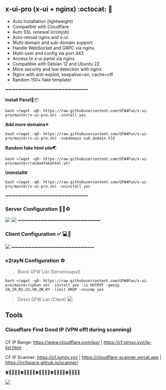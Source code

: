 ## x-ui-pro (x-ui + nginx) :octocat:	:open_file_folder:	
- Auto Installation (lightweight)
- Compatible with Cloudflare
- Auto SSL renewal (cronjob)
- Auto-reload nginx and x-ui
- Multi-domain and sub-domain support
- Handle WebSocket and GRPC via nginx.
- Multi-user and config via port 443
- Access to x-ui panel via nginx
- Compatible with Debian 12 and Ubuntu 22
- More security and low detection with nginx
- Nginx with anti-exploit, keepalive=on, cache=off
- Random 150+ fake template!
  
➖➖➖➖➖➖➖➖➖➖➖➖➖➖➖➖➖➖➖➖➖➖➖➖➖

**Install Panel**:dvd::package:

```
bash <(wget -qO- https://raw.githubusercontent.com/GFW4Fun/x-ui-pro/master/x-ui-pro.sh) -install yes
```

**Add more domains**:heavy_plus_sign:	
```
bash <(wget -qO- https://raw.githubusercontent.com/GFW4Fun/x-ui-pro/master/x-ui-pro.sh) -subdomain sub.domain.tld
```


**Random fake html site**:earth_asia:	
```
bash <(wget -qO- https://raw.githubusercontent.com/GFW4Fun/x-ui-pro/master/randomfakehtml.sh)
```

**Uninstall**:x:
```
bash <(wget -qO- https://raw.githubusercontent.com/GFW4Fun/x-ui-pro/master/x-ui-pro.sh) -uninstall yes
```

➖➖➖➖➖➖➖➖➖➖➖➖➖➖➖➖➖➖➖➖➖➖➖➖➖
### Server Configuration :wrench:🐧⚙️
![](https://raw.githubusercontent.com/GFW4Fun/x-ui-pro/master/media/admin_config.png)
![](https://raw.githubusercontent.com/GFW4Fun/x-ui-pro/master/media/trojan_grpc_admin.png)
➖➖➖➖➖➖➖➖➖➖➖➖➖➖➖➖➖➖➖➖➖➖➖➖➖
### Client Configuration :white_check_mark:	:computer:🔌
![](https://raw.githubusercontent.com/GFW4Fun/x-ui-pro/master/media/client_config.png)
➖➖➖➖➖➖➖➖➖➖➖➖➖➖➖➖➖➖➖➖➖➖➖➖➖
### v2rayN Configuration ⚙️
> Block GFW List (Server/ouput)
```
bash <(wget -qO- https://raw.githubusercontent.com/GFW4Fun/x-ui-pro/master/ipban.sh) -install yes -io OUTPUT -geoip CN,IR,RU,CU,VN,ZW,BY -limit DROP -noicmp yes
```
> Direct GFW List (Client)
![](https://raw.githubusercontent.com/GFW4Fun/x-ui-pro/master/media/direct_gfw.png)

## Tools
### Cloudflare Find Good IP (VPN off❗ during scanning)

CF IP Range: https://www.cloudflare.com/ips/ | https://cf.igmsy.xyz/ip-list.html

CF IP Scanner:
https://cf.igmsy.xyz |
https://cloudflare-scanner.vercel.app |
https://ircfspace.github.io/scanner/


🍀🌱🌿🍃🎄🍀🌱🌿🍃🎄🍀🌱🌿🍃🎄🍀🌱🌿🍃🎄🍀🌱🌿🍃🎄

![](https://hits.sh/github.com/GFW4Fun/x-ui-pro.svg?label=x-ui-pro&extraCount=20&logo=firefox)




